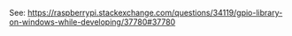 See: https://raspberrypi.stackexchange.com/questions/34119/gpio-library-on-windows-while-developing/37780#37780